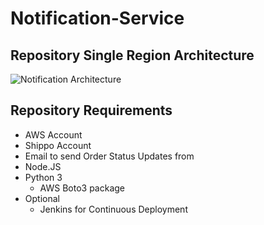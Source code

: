 # Notification-Service

## Repository Single Region Architecture
![Notification Architecture](https://i.imgur.com/fp5ZkPr.jpg)

## Repository Requirements
  - AWS Account
  - Shippo Account
  - Email to send Order Status Updates from
  - Node.JS
  - Python 3
    - AWS Boto3 package
  - Optional
    - Jenkins for Continuous Deployment